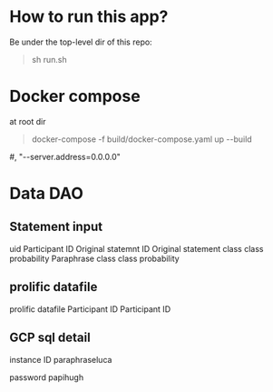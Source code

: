 # How to run this app?
Be under the top-level dir of this repo: 
> sh run.sh

# Docker compose
at root dir
> docker-compose -f build/docker-compose.yaml up --build

#, "--server.address=0.0.0.0"

# Data DAO
##  Statement input
uid     Participant ID  Original statemnt ID    Original statement      class   class probability   Paraphrase      class   class probability

## prolific datafile
prolific datafile
Participant ID  Participant ID


## GCP sql detail
instance ID
paraphraseluca

password
papihugh